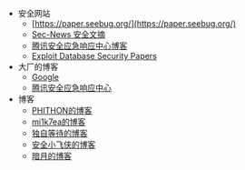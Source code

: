 - 安全网站
  - [https://paper.seebug.org/](https://paper.seebug.org/)
  - [Sec-News 安全文摘](http://wiki.ioin.in/)
  - [腾讯安全应急响应中心博客](https://security.tencent.com/index.php/blog)
  - [Exploit Database Security Papers](https://www.exploit-db.com/papers)
- 大厂的博客
  - [Google](https://security.googleblog.com/2021/03/fuzzing-java-in-oss-fuzz.html)
  - [腾讯安全应急响应中心](https://security.tencent.com/index.php/blog)
- 博客
  - [PHITHON的博客](https://www.leavesongs.com/)
  - [mi1k7ea的博客](http://www.mi1k7ea.com/)
  - [独自等待的博客](https://www.waitalone.cn/)
  - [安全小飞侠的博客](http://avfisher.win/)
  - [暗月的博客](https://www.moonsec.com/)
